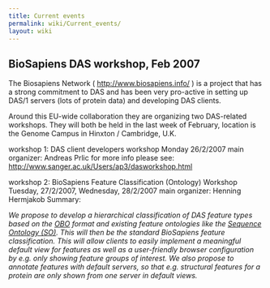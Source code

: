 ```yaml
---
title: Current events
permalink: wiki/Current_events/
layout: wiki
---
```


BioSapiens DAS workshop, Feb 2007
---------------------------------

The Biosapiens Network ( <http://www.biosapiens.info/> ) is a project
that has a strong commitment to DAS and has been very pro-active in
setting up DAS/1 servers (lots of protein data) and developing DAS
clients.

Around this EU-wide collaboration they are organizing two DAS-related
workshops. They will both be held in the last week of February, location
is the Genome Campus in Hinxton / Cambridge, U.K.

workshop 1: DAS client developers workshop Monday 26/2/2007 main
organizer: Andreas Prlic for more info please see:
<http://www.sanger.ac.uk/Users/ap3/dasworkshop.html>

workshop 2: BioSapiens Feature Classification (Ontology) Workshop
Tuesday, 27/2/2007, Wednesday, 28/2/2007 main organizer: Henning
Hermjakob Summary:

  
*We propose to develop a hierarchical classification of DAS feature
types based on the [OBO](http://obo.sourceforge.net/) format and
existing feature ontologies like the [Sequence
Ontology (SO)](http://www.ebi.ac.uk/ontology-lookup/browse.do?ontName=SO).
This will then be the standard BioSapiens feature classification. This
will allow clients to easily implement a meaningful default view for
features as well as a user-friendly browser configuration by e.g. only
showing feature groups of interest. We also propose to annotate features
with default servers, so that e.g. structural features for a protein are
only shown from one server in default views.*


